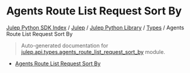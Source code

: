 # Agents Route List Request Sort By

[Julep Python SDK Index](../../../README.md#julep-python-sdk-index) / [Julep](../../index.md#julep) / [Julep Python Library](../index.md#julep-python-library) / [Types](./index.md#types) / Agents Route List Request Sort By

> Auto-generated documentation for [julep.api.types.agents_route_list_request_sort_by](../../../../../../../julep/api/types/agents_route_list_request_sort_by.py) module.
- [Agents Route List Request Sort By](#agents-route-list-request-sort-by)
